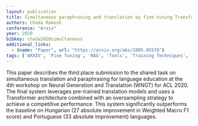 ```yaml
---
layout: publication
title: Simultaneous paraphrasing and translation by fine-tuning Transformer models
authors: Chada Rakesh
conference: "Arxiv"
year: 2020
bibkey: chada2020simultaneous
additional_links:
  - {name: "Paper", url: "https://arxiv.org/abs/2005.05570"}
tags: ['ARXIV', 'Fine Tuning', 'RAG', 'Tools', 'Training Techniques', 'Transformer']
---
```

This paper describes the third place submission to the shared task on simultaneous translation and paraphrasing for language education at the 4th workshop on Neural Generation and Translation (WNGT) for ACL 2020. The final system leverages pre-trained translation models and uses a Transformer architecture combined with an oversampling strategy to achieve a competitive performance. This system significantly outperforms the baseline on Hungarian (27 absolute improvement in Weighted Macro F1 score) and Portuguese (33 absolute improvement) languages.
